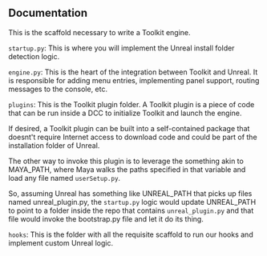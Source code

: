 ## Documentation

This is the scaffold necessary to write a Toolkit engine.

`startup.py`: This is where you will implement the Unreal install folder detection logic.

`engine.py`: This is the heart of the integration between Toolkit and Unreal. It is responsible for adding menu entries, implementing panel support, routing messages to the console, etc.

`plugins`: This is the Toolkit plugin folder. A Toolkit plugin is a piece of code that can be run inside a DCC to initialize Toolkit and launch the engine.

If desired, a Toolkit plugin can be built into a self-contained package that
doesnt't require Internet access to download code and could be part of the installation folder of Unreal.

The other way to invoke this plugin is to leverage the something akin to MAYA_PATH, where Maya walks the paths specified in that variable and load any file named `userSetup.py`.

So, assuming Unreal has something like UNREAL_PATH that picks up files named unreal_plugin.py, the `startup.py` logic would update UNREAL_PATH to point to
a folder inside the repo that contains `unreal_plugin.py` and that file would invoke the bootstrap.py file and let it do its thing.

`hooks`: This is the folder with all the requisite scaffold to run our hooks and implement custom Unreal logic.